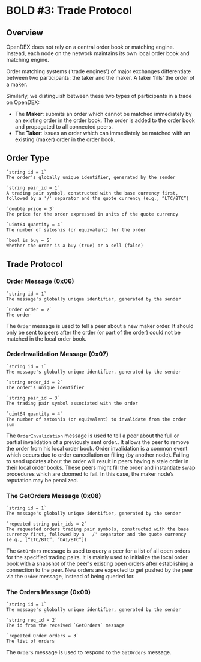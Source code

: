 # BOLD #3: Trade Protocol

## Overview

OpenDEX does not rely on a central order book or matching engine. Instead, each node on the network maintains its own local order book and matching engine.

Order matching systems ('trade engines') of major exchanges differentiate between two participants: the taker and the maker. A taker ‘fills’ the order of a maker. 

Similarly, we distinguish between these two types of participants in a trade on OpenDEX:

* The **Maker**: submits an order which cannot be matched immediately by an existing order in the order book. The order is added to the order book and propagated to all connected peers. 
* The **Taker**: issues an order which can immediately be matched with an existing (maker) order in the order book.

## Order Type

	`string id = 1`
	The order's globally unique identifier, generated by the sender 

    `string pair_id = 1`
    A trading pair symbol, constructed with the base currency first, followed by a '/' separator and the quote currency (e.g., “LTC/BTC”)

    `double price = 3`
    The price for the order expressed in units of the quote currency

    `uint64 quantity = 4`
    The number of satoshis (or equivalent) for the order

    `bool is_buy = 5`
    Whether the order is a buy (true) or a sell (false)

## Trade Protocol
### Order Message (0x06)

    `string id = 1`
	The message's globally unique identifier, generated by the sender 

	`Order order = 2`
	The order

The `Order` message is used to tell a peer about a new maker order. It should only be sent to peers after the order (or part of the order) could not be matched in the local order book.

### OrderInvalidation Message (0x07)

	`string id = 1`
	The message's globally unique identifier, generated by the sender 

    `string order_id = 2`
    The order’s unique identifier

    `string pair_id = 3`
    The trading pair symbol associated with the order

    `uint64 quantity = 4`
    The number of satoshis (or equivalent) to invalidate from the order sum

The `OrderInvalidation` message is used to tell a peer about the full or partial invalidation of a previously sent order.. It allows the peer to remove the order from his local order book. Order invalidation is a common event which occurs due to order cancellation or filling (by another node). Failing to send updates about the order will result in peers having a stale order in their local order books. These peers might fill the order and instantiate swap procedures which are doomed to fail. In this case, the maker node’s reputation may be penalized. 

### The GetOrders Message (0x08)

	`string id = 1`
	The message's globally unique identifier, generated by the sender 

    `repeated string pair_ids = 2`
    The requested orders trading pair symbols, constructed with the base currency first, followed by a  '/' separator and the quote currency (e.g., [“LTC/BTC”, “DAI/BTC”])

The `GetOrders` message is used to query a peer for a list of all open orders for the specified trading pairs. It is mainly used to initialize the local order book with a snapshot of the peer's existing open orders after establishing a connection to the peer. New orders are expected to get pushed by the peer via the `Order` message, instead of being queried for. 

### The Orders Message (0x09)

	`string id = 1`
	The message's globally unique identifier, generated by the sender 

    `string req_id = 2`
    The id from the received `GetOrders` message

    `repeated Order orders = 3`
    The list of orders

The `Orders` message is used to respond to the `GetOrders` message.
